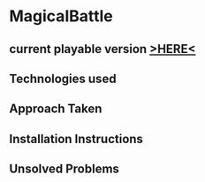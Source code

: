 # MagicalBattle

## current playable version <a href="https://calined.github.io/MagicalBattle/">>HERE<</a> 


## Technologies used

## Approach Taken

## Installation Instructions

## Unsolved Problems
